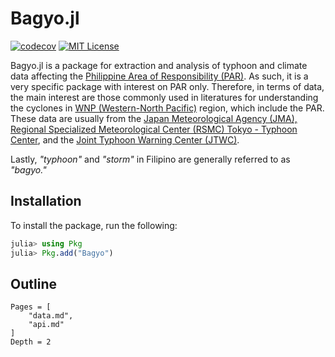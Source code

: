 # Bagyo.jl
[![codecov](https://codecov.io/gh/alstat/Bagyo.jl/branch/master/graph/badge.svg?token=AkqhQYSEsn)](https://codecov.io/gh/alstat/Bagyo.jl)
[![MIT License](https://img.shields.io/badge/license-MIT-green.svg)](https://github.com/alstat/Bagyo.jl/blob/master/LICENSE)

Bagyo.jl is a package for extraction and analysis of typhoon and climate data affecting the [Philippine Area of Responsibility (PAR)](https://en.wikipedia.org/wiki/Philippine_Area_of_Responsibility#:~:text=The%20Philippine%20Area%20of%20Responsibility,are%20given%20Philippine%2Dspecific%20names.). As such, it is a very specific package with interest on PAR only. Therefore, in terms of data, the main interest are those commonly used in literatures for understanding the cyclones in [WNP (Western-North Pacific)](https://en.wikipedia.org/wiki/Tropical_cyclone_basins#Northwestern_Pacific_Ocean) region, which include the PAR. These data are usually from the [Japan Meteorological Agency (JMA), Regional Specialized Meteorological Center (RSMC) Tokyo - Typhoon Center](https://www.jma.go.jp/jma/jma-eng/jma-center/rsmc-hp-pub-eg/RSMC_HP.htm), and the [Joint Typhoon Warning Center (JTWC)](https://www.metoc.navy.mil/jtwc/jtwc.html).

Lastly, _"typhoon"_ and _"storm"_ in Filipino are generally referred to as _"bagyo."_

## Installation
To install the package, run the following:
```julia
julia> using Pkg
julia> Pkg.add("Bagyo")
```
## Outline
```@contents
Pages = [
    "data.md",
    "api.md"
]
Depth = 2
```
